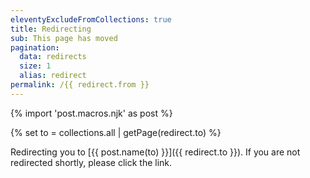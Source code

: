 ```yaml
---
eleventyExcludeFromCollections: true
title: Redirecting
sub: This page has moved
pagination:
  data: redirects
  size: 1
  alias: redirect
permalink: /{{ redirect.from }}
---
```


{% import 'post.macros.njk' as post %}

{% set to = collections.all | getPage(redirect.to) %}

Redirecting you to [{{ post.name(to) }}]({{ redirect.to }}).
If you are not redirected shortly, please click the link.
